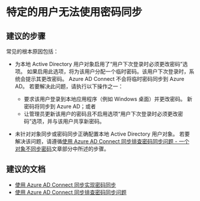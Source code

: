 <properties
    pageTitle="Password synchronization does not work for specific user"
    description="特定的用户无法使用密码同步"
    service="microsoft.aad"
    resource="Microsoft_AAD_IAM"
    authors="cychua"
    displayOrder="1222"
    selfHelpType="resource"
    supportTopicIds=""
    resourceTags=""
    productPesIds=""
    cloudEnvironments="public"
/>


# <a name="password-synchronization-does-not-work-for-specific-user"></a>特定的用户无法使用密码同步

## <a name="recommended-steps"></a>**建议的步骤**
常见的根本原因包括：

* 为本地 Active Directory 用户对象启用了“用户下次登录时必须更改密码”选项。 如果启用此选项，将为该用户分配一个临时密码。该用户下次登录时，系统会提示其更改密码。 Azure AD Connect 不会将临时密码同步到 Azure AD。 若要解决此问题，请执行以下操作之一：
  * 要求该用户登录到本地应用程序（例如 Windows 桌面）并更改密码。 新密码将同步到 Azure AD；或者
  * 让管理员更新该用户的密码且不启用选项“用户下次登录时必须更改密码”选项，并与该用户共享新密码。

* 未针对对象同步或密码同步正确配置本地 Active Directory 用户对象。 若要解决该问题，请遵循[使用 Azure AD Connect 同步排查密码同步问题 - 一个对象不同步密码](https://docs.microsoft.com/azure/active-directory/connect/active-directory-aadconnectsync-troubleshoot-password-synchronization#one-object-is-not-synchronizing-passwords)文章部分中所述的步骤。


## <a name="recommended-documents"></a>**建议的文档**
* [使用 Azure AD Connect 同步实现密码同步](https://docs.microsoft.com/azure/active-directory/connect/active-directory-aadconnectsync-implement-password-synchronization)  
* [使用 Azure AD Connect 同步排查密码同步问题](https://docs.microsoft.com/azure/active-directory/connect/active-directory-aadconnectsync-troubleshoot-password-synchronization)  

